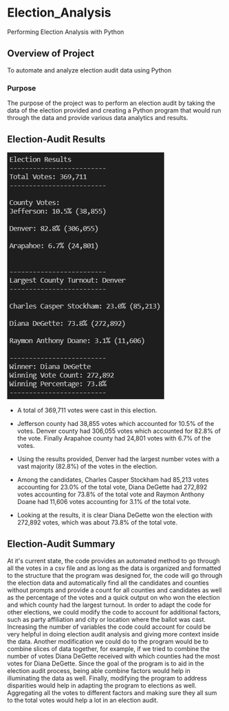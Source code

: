 # Election_Analysis
Performing Election Analysis with Python

## Overview of Project

To automate and analyze election audit data using Python 

### Purpose

The purpose of the project was to perform an election audit by taking the data of the election provided and creating a Python program that would run through the data and provide various data analytics and results.

## Election-Audit Results

![Election Audit Results](https://github.com/DavidFGitH/Election_Analysis/blob/main/Resources/Terminal%20Output.png)

- A total of 369,711 votes were cast in this election.

- Jefferson county had 38,855 votes which accounted for 10.5% of the votes. Denver county had 306,055 votes which accounted for 82.8% of the vote. Finally Arapahoe county had 24,801 votes with 6.7% of the votes.

- Using the results provided, Denver had the largest number votes with a vast majority (82.8%) of the votes in the election.

- Among the candidates, Charles Casper Stockham had 85,213 votes accounting for 23.0% of the total vote, Diana DeGette had 272,892 votes accounting for 73.8% of the total vote and Raymon Anthony Doane had 11,606 votes accounting for 3.1% of the total vote.

- Looking at the results, it is clear Diana DeGette won the election with 272,892 votes, which was about 73.8% of the total vote.

## Election-Audit Summary

At it's current state, the code provides an automated method to go through all the votes in a csv file and as long as the data is organized and formatted to the structure that the program was designed for, the code will go through the election data and automatically find all the candidates and counties without prompts and provide a count for all counties and candidates as well as the percentage of the votes and a quick output on who won the election and which county had the largest turnout. In order to adapt the code for other elections, we could modify the code to account for additional factors, such as party affiliation and city or location where the ballot was cast. Increasing the number of variables the code could account for could be very helpful in doing election audit analysis and giving more context inside the data. Another modification we could do to the program would be to combine slices of data together, for example, if we tried to combine the number of votes Diana DeGette received with which counties had the most votes for Diana DeGette. Since the goal of the program is to aid in the election audit process, being able combine factors would help in illuminating the data as well. Finally, modifying the program to address disparities would help in adapting the program to elections as well. Aggregating all the votes to different factors and making sure they all sum to the total votes would help a lot in an election audit.
